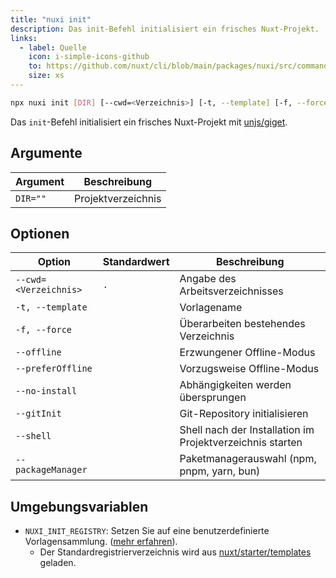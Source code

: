 ```yaml
---
title: "nuxi init"
description: Das init-Befehl initialisiert ein frisches Nuxt-Projekt.
links:
  - label: Quelle
    icon: i-simple-icons-github
    to: https://github.com/nuxt/cli/blob/main/packages/nuxi/src/commands/init.ts
    size: xs
---
```


<!--init-cmd-->
```bash [Terminal]
npx nuxi init [DIR] [--cwd=<Verzeichnis>] [-t, --template] [-f, --force] [--offline] [--preferOffline] [--no-install] [--gitInit] [--shell] [--packageManager]
```
<!--/init-cmd-->

Das `init`-Befehl initialisiert ein frisches Nuxt-Projekt mit [unjs/giget](https://github.com/unjs/giget).

## Argumente

<!--init-args-->
Argument | Beschreibung
--- | ---
`DIR=""` | Projektverzeichnis
<!--/init-args-->

## Optionen

<!--init-opts-->
Option | Standardwert | Beschreibung
--- | --- | ---
`--cwd=<Verzeichnis>` | `.` | Angabe des Arbeitsverzeichnisses
`-t, --template` |  | Vorlagename
`-f, --force` |  | Überarbeiten bestehendes Verzeichnis
`--offline` |  | Erzwungener Offline-Modus
`--preferOffline` |  | Vorzugsweise Offline-Modus
`--no-install` |  | Abhängigkeiten werden übersprungen
`--gitInit` |  | Git-Repository initialisieren
`--shell` |  | Shell nach der Installation im Projektverzeichnis starten
`--packageManager` |  | Paketmanagerauswahl (npm, pnpm, yarn, bun)
<!--/init-opts-->

## Umgebungsvariablen

- `NUXI_INIT_REGISTRY`: Setzen Sie auf eine benutzerdefinierte Vorlagensammlung. ([mehr erfahren](https://github.com/unjs/giget#custom-registry)).
  - Der Standardregistrierverzeichnis wird aus [nuxt/starter/templates](https://github.com/nuxt/starter/tree/templates/templates) geladen.